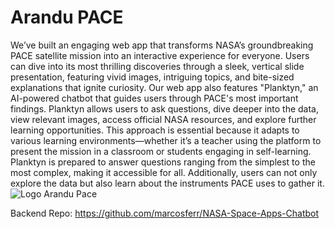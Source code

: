 # Arandu PACE
We’ve built an engaging web app that transforms NASA’s groundbreaking PACE satellite mission into an interactive experience for everyone. Users can dive into its most thrilling discoveries through a sleek, vertical slide presentation, featuring vivid images, intriguing topics, and bite-sized explanations that ignite curiosity. Our web app also features "Planktyn," an AI-powered chatbot that guides users through PACE's most important findings. Planktyn allows users to ask questions, dive deeper into the data, view relevant images, access official NASA resources, and explore further learning opportunities. This approach is essential because it adapts to various learning environments—whether it’s a teacher using the platform to present the mission in a classroom or students engaging in self-learning. Planktyn is prepared to answer questions ranging from the simplest to the most complex, making it accessible for all. Additionally, users can not only explore the data but also learn about the instruments PACE uses to gather it.
![Logo Arandu Pace](https://github.com/user-attachments/assets/b510d779-a761-46da-9796-b29d76a60895)

Backend Repo: https://github.com/marcosferr/NASA-Space-Apps-Chatbot
